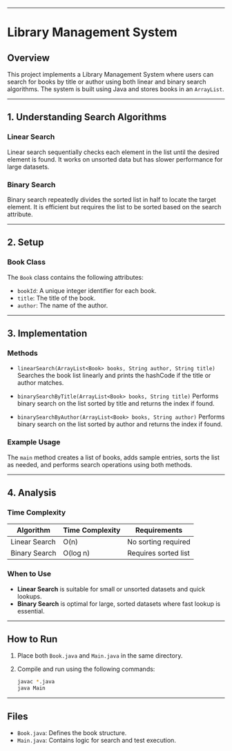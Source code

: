 
---

# Library Management System

## Overview

This project implements a Library Management System where users can search for books by title or author using both linear and binary search algorithms. The system is built using Java and stores books in an `ArrayList`.

---

## 1. Understanding Search Algorithms

### Linear Search

Linear search sequentially checks each element in the list until the desired element is found. It works on unsorted data but has slower performance for large datasets.

### Binary Search

Binary search repeatedly divides the sorted list in half to locate the target element. It is efficient but requires the list to be sorted based on the search attribute.

---

## 2. Setup

### Book Class

The `Book` class contains the following attributes:

* `bookId`: A unique integer identifier for each book.
* `title`: The title of the book.
* `author`: The name of the author.

---

## 3. Implementation

### Methods

* `linearSearch(ArrayList<Book> books, String author, String title)`
  Searches the book list linearly and prints the hashCode if the title or author matches.

* `binarySearchByTitle(ArrayList<Book> books, String title)`
  Performs binary search on the list sorted by title and returns the index if found.

* `binarySearchByAuthor(ArrayList<Book> books, String author)`
  Performs binary search on the list sorted by author and returns the index if found.

### Example Usage

The `main` method creates a list of books, adds sample entries, sorts the list as needed, and performs search operations using both methods.

---

## 4. Analysis

### Time Complexity

| Algorithm     | Time Complexity | Requirements         |
| ------------- | --------------- | -------------------- |
| Linear Search | O(n)            | No sorting required  |
| Binary Search | O(log n)        | Requires sorted list |

### When to Use

* **Linear Search** is suitable for small or unsorted datasets and quick lookups.
* **Binary Search** is optimal for large, sorted datasets where fast lookup is essential.

---

## How to Run

1. Place both `Book.java` and `Main.java` in the same directory.
2. Compile and run using the following commands:

   ```bash
   javac *.java
   java Main
   ```

---

## Files

* `Book.java`: Defines the book structure.
* `Main.java`: Contains logic for search and test execution.

